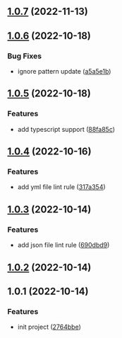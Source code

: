 ## [1.0.7](https://github.com/luomor-web/eslint-config/compare/v1.0.6...v1.0.7) (2022-11-13)



## [1.0.6](https://github.com/luomor-web/eslint-config/compare/v1.0.5...v1.0.6) (2022-10-18)


### Bug Fixes

* ignore pattern update ([a5a5e1b](https://github.com/luomor-web/eslint-config/commit/a5a5e1b6b0de20f99f1693006c45d52b2929c522))



## [1.0.5](https://github.com/luomor-web/eslint-config/compare/v1.0.4...v1.0.5) (2022-10-18)


### Features

* add typescript support ([88fa85c](https://github.com/luomor-web/eslint-config/commit/88fa85ced59055fc816e3b914116b82995dd6df9))



## [1.0.4](https://github.com/luomor-web/eslint-config/compare/v1.0.3...v1.0.4) (2022-10-16)


### Features

* add yml file lint rule ([317a354](https://github.com/luomor-web/eslint-config/commit/317a3541980332f63fed16e298717b15b80fa2dc))



## [1.0.3](https://github.com/luomor-web/eslint-config/compare/v1.0.2...v1.0.3) (2022-10-14)


### Features

* add json file lint rule ([690dbd9](https://github.com/luomor-web/eslint-config/commit/690dbd9b3508ecf7e4042ae5f87bfc816fc71917))



## [1.0.2](https://github.com/luomor-web/esling-config/compare/v1.0.1...v1.0.2) (2022-10-14)



## 1.0.1 (2022-10-14)


### Features

* init project ([2764bbe](https://github.com/luomor-web/esling-config/commit/2764bbe524f3375b0ffd6a63a0ae1e208da6ae98))



